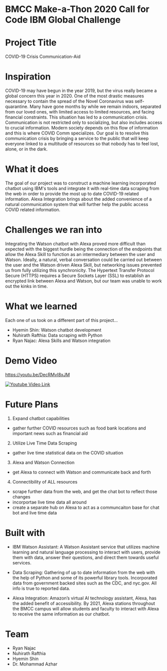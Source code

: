 # BMCC Make-a-Thon 2020 Call for Code IBM Global Challenge

# Project Title
COVID-19 Crisis Communication-Aid

# Inspiration
COVID-19 may have begun in the year 2019, but the virus really became a global concern this year in 2020. One of the most drastic measures necessary to contain the spread of the Novel Coronavirus was self-quarantine. Many have gone months by while we remain indoors, separated from our loved ones, with limited access to limited resources, and facing financial constraints. This situation has led to a communication crisis. Communication is not restricted only to socializing, but also includes access to crucial information. Modern society depends on this flow of information and this is where COVID Comm specializes. Our goal is to resolve this communication crisis by bringing a service to the public that will keep everyone linked to a multitude of resources so that nobody has to feel lost, alone, or in the dark.

# What it does
The goal of our project was to construct a machine learning incorporated chatbot using IBM's tools and integrate it with real-time data scraping from the web in order to provide the most up to date COVID-19 related information. Alexa Integration brings about the added convenience of a natural communication system that will further help the public access COVID related information.

# Challenges we ran into
Integrating the Watson chatbot with Alexa proved more difficult than expected with the biggest hurdle being the connection of the endpoints that allow the Alexa Skill to function as an intermediary between the user and Watson. Ideally, a natural, verbal conversation could be carried out between the user and the Watson driven Alexa Skill, but networking issues prevented us from fully utilizing this synchronicity. The Hypertext Transfer Protocol Secure (HTTPS) requires a Secure Sockets Layer (SSL) to establish an encrypted link between Alexa and Watson, but our team was unable to work out the kinks in time. 

# What we learned
Each one of us took on a different part of this project...
- Hyemin Shin: Watson chatbot development
- Nuhirath Rafthia: Data scraping with Python
- Ryan Najac: Alexa Skills and Watson integration


# Demo Video
https://youtu.be/DecRMvI8xJM

[![Youtube Video Link](http://img.youtube.com/vi/DecRMvI8xJM/0.jpg)](https://www.youtube.com/watch?v=DecRMvI8xJM "COVID Comm To The Rescue!")

# Future Plans
1) Expand chatbot capabilities
  - gather further COVID resources such as food bank locations and important news such as financial aid
2) Utilize Live Time Data Scraping
  - gather live time statistical data on the COVID situation
3) Alexa and Watson Connection
  - get Alexa to connect with Watson and communicate back and forth
4) Connectibility of ALL resources
  - scrape further data from the web, and get the chat bot to reflect those changes
  - incorportae live time data all around 
  - create a separate hub on Alexa to act as a communcaiton base for chat bot and live time data

# Built with

- IBM Watson Assistant: A Watson Assistant service that utilizes machine learning and natural language processing to interact with users, provide them with data, answer their questions, and direct them towards useful services.

- Data Scraping: Gathering of up to date information from the web with the help of Python and some of its powerful library tools. Incorporated data from government backed sites such as the CDC, and nyc.gov. All info is true to reported data. 

- Alexa Integration: Amazon’s virtual AI technology assistant, Alexa, has the added benefit of accessibility. By 2021, Alexa stations throughout the BMCC campus will allow students and faculty to interact with Alexa to receive the same information as our chatbot. 

# Team
- Ryan Najac
- Nuhirath Rafthia
- Hyemin Shin
- Dr. Mohammad Azhar
